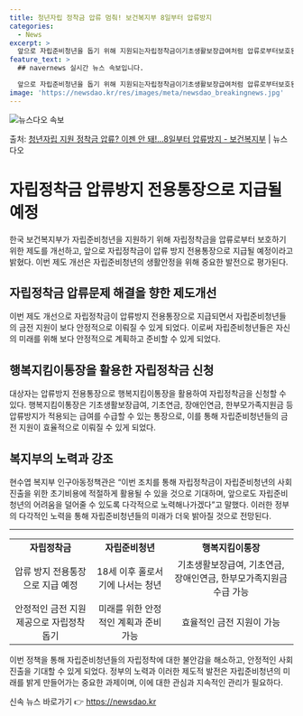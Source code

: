 ```yaml
---
title: 청년자립 정착금 압류 멈춰! 보건복지부 8일부터 압류방지
categories:
  - News
excerpt: >
  앞으로 자립준비청년을 돕기 위해 지원되는자립정착금이기초생활보장급여처럼 압류로부터보호된다. 보건복지부는 자립정…
feature_text: >
  ## navernews 실시간 뉴스 속보입니다.

  앞으로 자립준비청년을 돕기 위해 지원되는자립정착금이기초생활보장급여처럼 압류로부터보호된다. 보건복지부는 자립정…
image: 'https://newsdao.kr/res/images/meta/newsdao_breakingnews.jpg'
---
```


![뉴스다오 속보](https://newsdao.kr/res/images/meta/newsdao_breakingnews.jpg)

<p>출처: <a href="https://newsdao.kr/3297" rel="dofollow">청년자립 지원 정착금 압류? 이젠 안 돼!…8일부터 압류방지 - 보건복지부</a> | 뉴스다오</p>

<h1>자립정착금 압류방지 전용통장으로 지급될 예정</h1>

<p data-ke-size="size16">한국 보건복지부가 자립준비청년을 지원하기 위해 자립정착금을 압류로부터 보호하기 위한 제도를 개선하고, 앞으로 자립정착금이 압류 방지 전용통장으로 지급될 예정이라고 밝혔다. 이번 제도 개선은 자립준비청년의 생활안정을 위해 중요한 발전으로 평가된다.</p>

<h2 data-ke-size="size26">자립정착금 압류문제 해결을 향한 제도개선</h2>

<p data-ke-size="size16">이번 제도 개선으로 자립정착금이 압류방지 전용통장으로 지급되면서 자립준비청년들의 금전 지원이 보다 안정적으로 이뤄질 수 있게 되었다. 이로써 자립준비청년들은 자신의 미래를 위해 보다 안정적으로 계획하고 준비할 수 있게 되었다.</p>

<h2 data-ke-size="size26">행복지킴이통장을 활용한 자립정착금 신청</h2>

<p data-ke-size="size16">대상자는 압류방지 전용통장으로 행복지킴이통장을 활용하여 자립정착금을 신청할 수 있다. 행복지킴이통장은 기초생활보장급여, 기초연금, 장애인연금, 한부모가족지원금 등 압류방지가 적용되는 급여를 수급할 수 있는 통장으로, 이를 통해 자립준비청년들의 금전 지원이 효율적으로 이뤄질 수 있게 되었다.</p>

<h2 data-ke-size="size26">복지부의 노력과 강조</h2>

<p data-ke-size="size16">현수엽 복지부 인구아동정책관은 “이번 조치를 통해 자립정착금이 자립준비청년의 사회진출을 위한 초기비용에 적절하게 활용될 수 있을 것으로 기대하며, 앞으로도 자립준비청년의 어려움을 덜어줄 수 있도록 다각적으로 노력해나가겠다”고 말했다. 이러한 정부의 다각적인 노력을 통해 자립준비청년들의 미래가 더욱 밝아질 것으로 전망된다.</p> 

<hr>

<table>
  <tr>
    <td style="text-align: center; height: 17px;"><b>자립정착금</b></td>
    <td style="text-align: center; height: 17px;"><b>자립준비청년</b></td>
    <td style="text-align: center; height: 17px;"><b>행복지킴이통장</b></td>
  </tr>
  <tr>
    <td style="text-align: center;">압류 방지 전용통장으로 지급 예정</td>
    <td style="text-align: center;">18세 이후 홀로서기에 나서는 청년</td>
    <td style="text-align: center;">기초생활보장급여, 기초연금, 장애인연금, 한부모가족지원금 수급 가능</td>
  </tr>
  <tr>
    <td style="text-align: center;">안정적인 금전 지원 제공으로 자립정착 돕기</td>
    <td style="text-align: center;">미래를 위한 안정적인 계획과 준비 가능</td>
    <td style="text-align: center;">효율적인 금전 지원이 가능</td>
  </tr>
</table>

<p data-ke-size="size16">이번 정책을 통해 자립준비청년들의 자립정착에 대한 불안감을 해소하고, 안정적인 사회진출을 기대할 수 있게 되었다. 정부의 노력과 이러한 제도적 발전은 자립준비청년의 미래를 밝게 만들어가는 중요한 과제이며, 이에 대한 관심과 지속적인 관리가 필요하다.</p> 

신속 뉴스 바로가기 👉 <a href="https://newsdao.kr" rel="dofollow">https://newsdao.kr</a>


